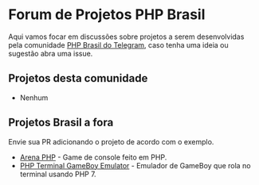 # Forum de Projetos PHP Brasil

Aqui vamos focar em discussões sobre projetos a serem desenvolvidas pela comunidade [PHP Brasil do Telegram](https://telegram.me/phpbrasil), caso tenha uma ideia ou sugestão abra uma issue.

## Projetos desta comunidade 

 - Nenhum

## Projetos Brasil a fora

Envie sua PR adicionando o projeto de acordo com o exemplo.

 - [Arena PHP](https://github.com/erikfig/arena-php) - Game de console feito em PHP.
 - [PHP Terminal GameBoy Emulator](https://github.com/gabrielrcouto/php-terminal-gameboy-emulator) - Emulador de GameBoy que rola no terminal usando PHP 7.
